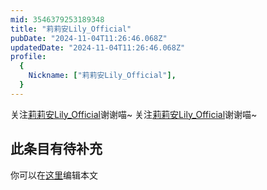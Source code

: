 ```yaml
---
mid: 3546379253189348
title: "莉莉安Lily_Official"
pubDate: "2024-11-04T11:26:46.068Z"
updatedDate: "2024-11-04T11:26:46.068Z"
profile:
  {
    Nickname: ["莉莉安Lily_Official"],
  }
---
```


关注[莉莉安Lily_Official](https://space.bilibili.com/3546379253189348)谢谢喵~ 关注[莉莉安Lily_Official](https://space.bilibili.com/3546379253189348)谢谢喵~

## 此条目有待补充
你可以在[这里](https://github.com/Yuhanawa/VTuber.ICU-Content/edit/master/v/莉莉安Lily_Official/index.md)编辑本文

